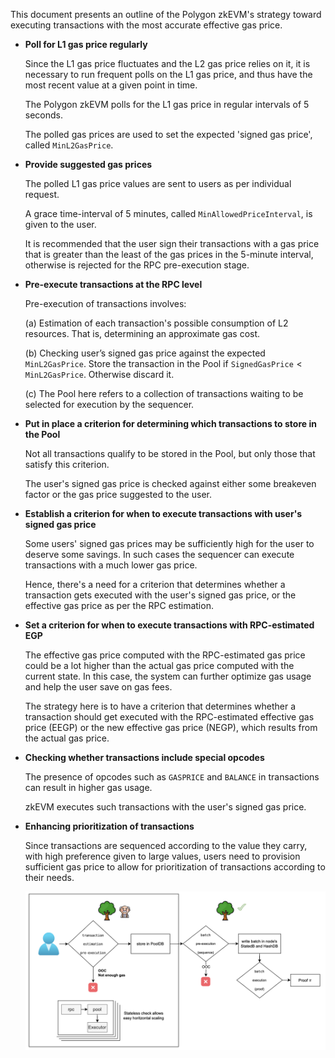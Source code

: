 This document presents an outline of the Polygon zkEVM's strategy toward executing transactions with the most accurate effective gas price.

- **Poll for L1 gas price regularly**
    
    Since the L1 gas price fluctuates and the L2 gas price relies on it, it is necessary to run frequent polls on the L1 gas price, and thus have the most recent value at a given point in time.

    The Polygon zkEVM polls for the L1 gas price in regular intervals of 5 seconds.

    The polled gas prices are used to set the expected 'signed gas price', called $\texttt{MinL2GasPrice}$.


- **Provide suggested gas prices**
    
    The polled L1 gas price values are sent to users as per individual request.

    A grace time-interval of 5 minutes, called $\texttt{MinAllowedPriceInterval}$, is given to the user.

    It is recommended that the user sign their transactions with a gas price that is greater than the least of the gas prices in the 5-minute interval, otherwise is rejected for the RPC pre-execution stage.


- **Pre-execute transactions at the RPC level**
    
    Pre-execution of transactions involves:
        
    (a) Estimation of each transaction's possible consumption of L2 resources. That is, determining an approximate gas cost.

    (b) Checking user’s signed gas price against the expected $\texttt{MinL2GasPrice}$. Store the transaction in the Pool if $\texttt{SignedGasPrice} < \texttt{MinL2GasPrice}$​. Otherwise discard it.

    (c\) The Pool here refers to a collection of transactions waiting to be selected for execution by the sequencer.


- **Put in place a criterion for determining which transactions to store in the Pool**
    
    Not all transactions qualify to be stored in the Pool, but only those that satisfy this criterion.

    The user's signed gas price is checked against either some breakeven factor or the gas price suggested to the user.


- **Establish a criterion for when to execute transactions with user's signed gas price**
    
    Some users' signed gas prices may be sufficiently high for the user to deserve some savings. In such cases the sequencer can execute transactions with a much lower gas price.

    Hence, there's a need for a criterion that determines whether a transaction gets executed with the user's signed gas price, or the effective gas price as per the RPC estimation.


- **Set a criterion for when to execute transactions with RPC-estimated EGP**
    
    The effective gas price computed with the RPC-estimated gas price could be a lot higher than the actual gas price computed with the current state. In this case, the system can further optimize gas usage and help the user save on gas fees.

    The strategy here is to have a criterion that determines whether a transaction should get executed with the RPC-estimated effective gas price (EEGP) or the new effective gas price (NEGP), which results from the actual gas price.


- **Checking whether transactions include special opcodes**
    
    The presence of opcodes such as $\texttt{GASPRICE}$ and $\texttt{BALANCE}$ in transactions can result in higher gas usage.

    zkEVM executes such transactions with the user's signed gas price.


- **Enhancing prioritization of transactions**
    
    Since transactions are sequenced according to the value they carry, with high preference given to large values, users need to provision sufficient gas price to allow for prioritization of transactions according to their needs.

    ![Figure: Pre-excution scheme](../../../img/zkEVM/rpc-tx-preexec.png)
